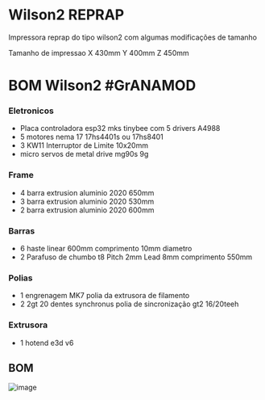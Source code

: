 # Wilson2 REPRAP
Impressora reprap do tipo wilson2 com algumas modificações de tamanho

Tamanho de impressao
X 430mm
Y 400mm
Z 450mm

# BOM Wilson2 #GrANAMOD
### Eletronicos 
- Placa controladora esp32 mks tinybee com 5 drivers A4988
- 5 motores nema 17 17hs4401s ou 17hs8401
- 3 KW11 Interruptor de Limite 10x20mm
- micro servos de metal drive mg90s 9g

### Frame
- 4 barra extrusion aluminio 2020 650mm
- 3 barra extrusion aluminio 2020 530mm
- 2 barra extrusion aluminio 2020 600mm
### Barras
 - 6 haste linear 600mm comprimento 10mm diametro
 - 2 Parafuso de chumbo t8  Pitch 2mm Lead 8mm comprimento 550mm
### Polias
 - 1 engrenagem MK7 polia da extrusora de filamento
 - 2 2gt 20 dentes synchronus polia de sincronização gt2 16/20teeh
 ### Extrusora
 - 1 hotend e3d v6  


## BOM
	
![image](https://user-images.githubusercontent.com/3370347/226289954-7ce0c985-0f5a-4745-b050-7044f2fd22f4.png)
